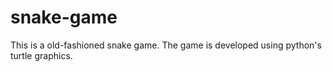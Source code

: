 # snake-game
This is a old-fashioned snake game. The game is developed using python's turtle graphics.
